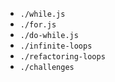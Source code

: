 * `./while.js`
* `./for.js`
* `./do-while.js`
* `./infinite-loops`
* `./refactoring-loops`
* `./challenges`
